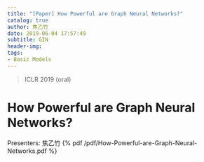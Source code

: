 ```yaml
---
title: "[Paper] How Powerful are Graph Neural Networks?"
catalog: true
author: 焦乙竹
date: 2019-06-04 17:57:49
subtitle: GIN
header-img:
tags:
- Basic Models
---
```

> ICLR 2019 (oral)
# How Powerful are Graph Neural Networks?
Presenters: 焦乙竹
{% pdf /pdf/How-Powerful-are-Graph-Neural-Networks.pdf %}